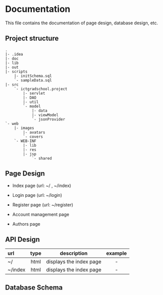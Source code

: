 # Documentation
This file contains the documentation of page design, database design, etc.

## Project structure
```
.
|- .idea
|- doc
|- lib
|- out
|- scripts
    |- initSchema.sql
    `- sampleData.sql
|- src
    `- ictgradschool.project
        |- servlet
        |- DAO
        |- util
        `- model
            |- data
            |- viewModel
            `- jsonProvider
`- web
    |- images
        |- avatars
        `- covers
    `- WEB-INF
        |- lib
        |- res
        |- jsp
            `- shared
```

## Page Design
- Index page (url: ~/ , ~/index)

- Login page (url: ~/login)

- Register page (url: ~/register)

- Account management page

- Authors page


## API Design
| url | type | description | example |
|:---|:---:|:---:|:---:|
| ~/ | html | displays the index page | - |
| ~/index | html | displays the index page | - | 

## Database Schema

